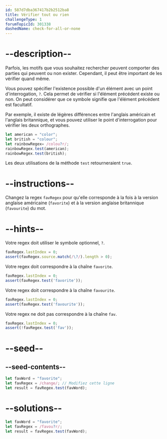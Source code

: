 ```yaml
---
id: 587d7dba367417b2b2512ba8
title: Vérifier tout ou rien
challengeType: 1
forumTopicId: 301338
dashedName: check-for-all-or-none
---
```


# --description--

Parfois, les motifs que vous souhaitez rechercher peuvent comporter des parties qui peuvent ou non exister. Cependant, il peut être important de les vérifier quand même.

Vous pouvez spécifier l'existence possible d'un élément avec un point d'interrogation, `?`. Cela permet de vérifier si l'élément précédent existe ou non. On peut considérer que ce symbole signifie que l'élément précédent est facultatif.

Par exemple, il existe de légères différences entre l'anglais américain et l'anglais britannique, et vous pouvez utiliser le point d'interrogation pour vérifier les deux orthographes.

```js
let american = "color";
let british = "colour";
let rainbowRegex= /colou?r/;
rainbowRegex.test(american);
rainbowRegex.test(british);
```

Les deux utilisations de la méthode `test` retourneraient `true`.

# --instructions--

Changez la regex `favRegex` pour qu'elle corresponde à la fois à la version anglaise américaine (`favorite`) et à la version anglaise britannique (`favourite`) du mot.

# --hints--

Votre regex doit utiliser le symbole optionnel, `?`.

```js
favRegex.lastIndex = 0;
assert(favRegex.source.match(/\?/).length > 0);
```

Votre regex doit correspondre à la chaîne `favorite`.

```js
favRegex.lastIndex = 0;
assert(favRegex.test('favorite'));
```

Votre regex doit correspondre à la chaîne `favourite`.

```js
favRegex.lastIndex = 0;
assert(favRegex.test('favourite'));
```

Votre regex ne doit pas correspondre à la chaîne `fav`.

```js
favRegex.lastIndex = 0;
assert(!favRegex.test('fav'));
```

# --seed--

## --seed-contents--

```js
let favWord = "favorite";
let favRegex = /change/; // Modifiez cette ligne
let result = favRegex.test(favWord);
```

# --solutions--

```js
let favWord = "favorite";
let favRegex = /favou?r/;
let result = favRegex.test(favWord);
```
